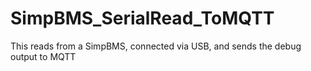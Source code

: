 # SimpBMS_SerialRead_ToMQTT
This reads from a SimpBMS, connected via USB, and sends the debug output to MQTT
